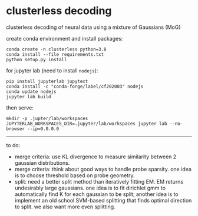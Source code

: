 # clusterless decoding
clusterless decoding of neural data using a mixture of Gaussians (MoG)

create conda environment and install packages:
```
conda create -n clusterless python=3.8
conda install --file requirements.txt
python setup.py install
```

for jupyter lab (need to install `nodejs`):
```
pip install jupyterlab jupytext
conda install -c "conda-forge/label/cf202003" nodejs
conda update nodejs
jupyter lab build
```

then serve:
```
mkdir -p .jupter/lab/workspaces
JUPYTERLAB_WORKSPACES_DIR=.jupyter/lab/workspaces jupyter lab --no-browser --ip=0.0.0.0
```
----

to do:
- merge criteria: use KL divergence to measure similarity between 2 gaussian distributions.
- merge criteria: think about good ways to handle probe sparsity. one idea is to choose threshold based on probe geometry.
- split: need a better split method than iteratively fitting EM. EM returns undesirably large gaussians. one idea is to fit dirichlet gmm to automatically find K for each gaussian to be split; another idea is to implement an old school SVM-based splitting that finds optimal direction to split. we also want more even splitting.

